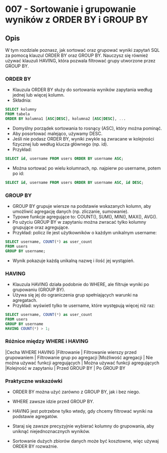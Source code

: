 # 007 - Sortowanie i grupowanie wyników z ORDER BY i GROUP BY

## Opis
W tym rozdziale poznasz, jak sortować oraz grupować wyniki zapytań SQL za pomocą klauzul ORDER BY oraz GROUP BY. Nauczysz się również używać klauzuli HAVING, która pozwala filtrować grupy utworzone przez GROUP BY.

### ORDER BY
- Klauzula ORDER BY służy do sortowania wyników zapytania według jednej lub więcej kolumn.
- Składnia:
```sql
SELECT kolumny
FROM tabela
ORDER BY kolumna1 [ASC|DESC], kolumna2 [ASC|DESC], ...
```
- Domyślny porządek sortowania to rosnący (ASC), który można pominąć.
- Aby posortować malejąco, używamy DESC.
- Jeśli nie podasz ORDER BY, wyniki zwykle są zwracane w kolejności fizycznej lub według klucza głównego (np. id).
- Przykład:
```sql
SELECT id, username FROM users ORDER BY username ASC;
```
- Można sortować po wielu kolumnach, np. najpierw po username, potem po id:
```sql
SELECT id, username FROM users ORDER BY username ASC, id DESC;
```

### GROUP BY
- GROUP BY grupuje wiersze na podstawie wskazanych kolumn, aby umożliwić agregację danych (np. zliczanie, sumowanie).
- Typowe funkcje agregujące to: COUNT(), SUM(), MIN(), MAX(), AVG().
- Po użyciu GROUP BY w zapytaniu można zwracać tylko kolumny grupujące oraz agregujące.
- Przykład: policz ile jest użytkowników o każdym unikalnym username:
```sql
SELECT username, COUNT(*) as user_count
FROM users
GROUP BY username;
```
- Wynik pokazuje każdą unikalną nazwę i ilość jej wystąpień.

### HAVING
- Klauzula HAVING działa podobnie do WHERE, ale filtruje wyniki po grupowaniu (GROUP BY).
- Używa się jej do ograniczenia grup spełniających warunki na agregatach.
- Przykład: wyświetl tylko te username, które występują więcej niż raz:
```sql
SELECT username, COUNT(*) as user_count
FROM users
GROUP BY username
HAVING COUNT(*) > 1;
```

### Różnice między WHERE i HAVING
|Cecha	                            WHERE                           	       HAVING
|Filtrowanie	       | Filtrowanie wierszy przed grupowaniem |  Filtrowanie grup po agregacji
|Możliwość agregacji   | Nie można używać funkcji agregujących |  Można używać funkcji agregujących
|Kolejność w zapytaniu | Przed GROUP BY	                       |   Po GROUP BY


### Praktyczne wskazówki
- ORDER BY można użyć zarówno z GROUP BY, jak i bez niego.

- WHERE zawsze idzie przed GROUP BY.

- HAVING jest potrzebne tylko wtedy, gdy chcemy filtrować wyniki na podstawie agregatów.

- Staraj się zawsze precyzyjnie wybierać kolumny do grupowania, aby uniknąć niejednoznacznych wyników.

- Sortowanie dużych zbiorów danych może być kosztowne, więc używaj ORDER BY rozważnie.